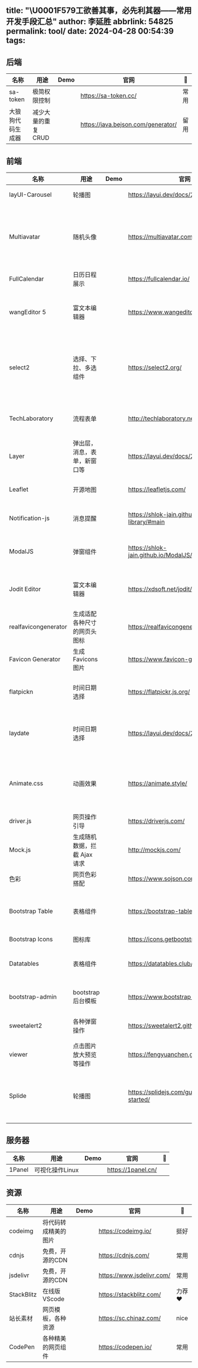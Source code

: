 title: "\U0001F579工欲善其事，必先利其器——常用开发手段汇总"
author: 李延胜
abbrlink: 54825
permalink: tool/
date: 2024-04-28 00:54:39
tags:
---
## 后端

| 名称             | 用途               | Demo | 官网                               | 📝    |
| ---------------- | ------------------ | ---- | ---------------------------------- | ---- |
| sa-token         | 极简权限控制       |      | https://sa-token.cc/               | 常用 |
| 大狼狗代码生成器 | 减少大量的重复CRUD |      | https://java.bejson.com/generator/ | 留用 |





## 前端

| 名称                 | 用途                         | Demo | 官网                                                    | 📝                            |
| -------------------- | ---------------------------- | ---- | ------------------------------------------------------- | ---------------------------- |
| layUI-Carousel       | 轮播图                       |      | https://layui.dev/docs/2/carousel/                      | 上手简单                     |
| Multiavatar          | 随机头像                     |      | https://multiavatar.com/                                | nice，一个地址就是唯一的头像 |
| FullCalendar         | 日历日程展示                 |      | https://fullcalendar.io/                                | 推荐                         |
| wangEditor 5         | 富文本编辑器                 |      | https://www.wangeditor.com/                             | 简洁易用，功能强大           |
| select2              | 选择、下拉、多选组件         |      | https://select2.org/                                    | 简约，自带搜索，功能多       |
| TechLaboratory       | 流程表单                     |      | http://techlaboratory.net/                              | 挺可以，作为备用             |
| Layer                | 弹出层，消息，表单，新窗口等 |      | https://layui.dev/docs/2/layer/                         | yyds🎉                        |
| Leaflet              | 开源地图                     |      | https://leafletjs.com/                                  | 太牛了，力荐                 |
| Notification-js      | 消息提醒                     |      | https://shlok-jain.github.io/Notification-library/#main | 简约，备用                   |
| ModalJS              | 弹窗组件                     |      | https://shlok-jain.github.io/ModalJS/#main              | 可选，上手也快               |
| Jodit Editor         | 富文本编辑器                 |      | https://xdsoft.net/jodit/                               | 功能齐全，首选               |
| realfavicongenerator | 生成适配各种尺寸的网页头图标 |      | https://realfavicongenerator.net/                       | 留用                         |
| Favicon Generator    | 生成Favicons图片             |      | https://www.favicon-generator.org/                      | 留用                         |
| flatpickn            | 时间日期选择                 |      | https://flatpickr.js.org/                               | 挺不错，使用简单             |
| laydate              | 时间日期选择                 |      | https://layui.dev/docs/2/laydate/                       | 这个更简单，首选😁            |
| Animate.css          | 动画效果                     |      | https://animate.style/                                  | 超简单，加个类名就生效了🤳    |
| driver.js            | 网页操作引导                 |      | https://driverjs.com/                                   | 简单易用                     |
| Mock.js              | 生成随机数据，拦截 Ajax 请求 |      | http://mockjs.com/                                      | 留着先                       |
| 色彩                 | 网页色彩搭配                 |      | https://www.sojson.com/web/use.html                     |                              |
| Bootstrap Table      | 表格组件                     |      | https://bootstrap-table.com/                            | 集成还是挺好用的❤            |
| Bootstrap Icons      | 图标库                       |      | https://icons.getbootstrap.com/                         | 备用                         |
| Datatables           | 表格组件                     |      | https://datatables.club/                                | 有点难，留着备用             |
| bootstrap-admin      | bootstrap后台模板            |      | https://www.bootstrap-admin.top/                        | 学习参考不错                 |
| sweetalert2          | 各种弹窗操作                 |      | https://sweetalert2.github.io/#examples                 | 挺不错，备选                 |
| viewer               | 点击图片放大预览等操作       |      | https://fengyuanchen.github.io/viewerjs/                | nice👍                        |
| Splide               | 轮播图                       |      | https://splidejs.com/guides/getting-started/            | 很惊艳华丽，使用简单❤        |



## 服务器

| 名称   | 用途            | Demo | 官网               | 📝    |
| ------ | --------------- | ---- | ------------------ | ---- |
| 1Panel | 可视化操作Linux |      | https://1panel.cn/ |      |




## 资源

| 名称       | 用途                 | Demo | 官网                      | 📝     |
| ---------- | -------------------- | ---- | ------------------------- | ----- |
| codeimg    | 将代码转成精美的图片 |      | https://codeimg.io/       | 挺好  |
| cdnjs      | 免费，开源的CDN      |      | https://cdnjs.com/        | 常用  |
| jsdelivr   | 免费，开源的CDN      |      | https://www.jsdelivr.com/ | 常用  |
| StackBlitz | 在线版VScode         |      | https://stackblitz.com/   | 力荐❤ |
| 站长素材| 网页模板，各种资源| |https://sc.chinaz.com/| nice
| CodePen| 各种精美的网页组件 |  | https://codepen.io/| 常用